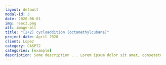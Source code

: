 ```yaml
---
layout: default
modal-id: 3
date: 2020-06-01
img: reac3.png
alt: image-alt
title: "[2+2] cycloaddition (octamethylcubane)"
project-date: April 2020
client: Lopez
category: CASPT2
categories: [example]
description: Some description ... Lorem ipsum dolor sit amet, consetetur sadipscing elitr, sed diam nonumy eirmod tempor invidunt ut labore et dolore magna aliquyam erat, sed diam voluptua. At vero eos et accusam et justo duo dolores et ea rebum. Stet clita kasd gubergren, no sea takimata sanctus est Lorem ipsum dolor sit amet. Lorem ipsum dolor sit amet, consetetur sadipscing elitr, sed diam nonumy eirmod tempor invidunt ut labore et dolore magna aliquyam erat, sed diam voluptua. At vero eos et accusam et justo duo dolores et ea rebum. Stet clita kasd gubergren, no sea takimata sanctus est Lorem ipsum dolor sit amet.
---
```

